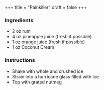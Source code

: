 +++
title = "Painkiller"
draft = false
+++


### Ingredients
  - 2 oz rum 
  - 4 oz pineapple juice (fresh if possible)
  - 1 oz orange juice (fresh if possible)
  - 1 oz Coconut Cream
  
### Instructions
  - Shake with whole and crushed ice
  - Strain into a hurricane glass filled with ice
  - Top with grated nutmeg
